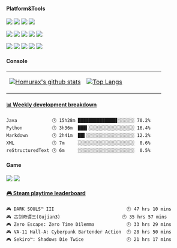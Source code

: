 <!--
**homurax/homurax** is a ✨ _special_ ✨ repository because its `README.md` (this file) appears on your GitHub profile.

Here are some ideas to get you started:

- 🔭 I’m currently working on ...
- 🌱 I’m currently learning ...
- 👯 I’m looking to collaborate on ...
- 🤔 I’m looking for help with ...
- 💬 Ask me about ...
- 📫 How to reach me: ...
- 😄 Pronouns: ...
- ⚡ Fun fact: ...
-->

#### Platform&Tools

[![](https://img.shields.io/badge/Windows-10-2376bc?style=flat-square&logo=windows&logoColor=ffffff)](https://www.microsoft.com/windows/get-windows-10)
[![](https://img.shields.io/badge/CentOS-7-2376bc?style=flat-square&logo=centos&logoColor=ffffff)](https://www.centos.org/download/)
[![](https://img.shields.io/badge/IDE-IntelliJ%20IDEA-blue?style=flat-square&logo=IntelliJ-IDEA)](https://www.jetbrains.com/idea/)
[![](https://img.shields.io/badge/IDE-Android%20Studio-blue?style=flat-square&logo=Android-Studio)](https://developer.android.com/studio)

[![](https://img.shields.io/badge/-Java-b07219?style=flat-square&logo=java&logoColor=white)](https://www.java.com/)
[![](https://img.shields.io/badge/-Kotlin-ff722c?style=flat-square&logo=kotlin&logoColor=white)](https://kotlinlang.org/)
[![](https://img.shields.io/badge/-Python-2b5b84?style=flat-square&logo=python&logoColor=white)](https://www.python.org/)
[![](https://img.shields.io/badge/-JavaScript-f1e05a?style=flat-square&logo=javascript&logoColor=white)](https://www.ecma-international.org/)
[![](https://img.shields.io/badge/-TypeScript-0074c1?style=flat-square&logo=typescript&logoColor=white)](https://www.typescriptlang.org/)

[![](https://img.shields.io/badge/-Git-f14e32?style=flat-square&logo=git&logoColor=white)](https://git-scm.com/)
[![](https://img.shields.io/badge/-Subversion-93b0da?style=flat-square&logo=subversion&logoColor=white)](https://subversion.apache.org/)
[![](https://img.shields.io/badge/-Vue.js-4fc08d?style=flat-square&logo=vue.js&logoColor=ffffff)](https://vuejs.org/)
[![](https://img.shields.io/badge/-Node.js-43853d?style=flat-square&logo=node.js&logoColor=ffffff)](https://nodejs.org/)
[![](https://img.shields.io/badge/-Nginx-269539?style=flat-square&logo=nginx&logoColor=ffffff)](https://nginx.org/)

#### Console

<table>
<tr>
<td valign="top" width="50%">

[![Homurax's github stats](https://github-readme-stats.homurax.vercel.app/api?username=homurax&show_icons=true&theme=tokyonight)](https://github.com/homurax/github-readme-stats)

</td>
<td valign="top" width="50%">

[![Top Langs](https://github-readme-stats.homurax.vercel.app/api/top-langs/?username=homurax&theme=cobalt&layout=compact)](https://github.com/homurax/github-readme-stats)

</td>
</tr>
</table>

 <!-- waka-box start -->
#### <a href="https://gist.github.com/63abd100d0f5dc68d525abb80612181c" target="_blank">📊 Weekly development breakdown</a>
```text
Java             🕓 15h28m ██████████████▋░░░░░░ 70.2%
Python           🕓 3h36m  ███▍░░░░░░░░░░░░░░░░░ 16.4%
Markdown         🕓 2h41m  ██▌░░░░░░░░░░░░░░░░░░ 12.2%
XML              🕓 7m     ░░░░░░░░░░░░░░░░░░░░░  0.6%
reStructuredText 🕓 6m     ░░░░░░░░░░░░░░░░░░░░░  0.5%
```
<!-- Powered by https://github.com/YouEclipse/waka-box-go . -->
<!-- waka-box end -->

#### Game

![](https://img.shields.io/badge/-Nintendo%20Switch-e60012?style=flat-square&logo=nintendo%20switch&logoColor=ffffff)
![](https://img.shields.io/badge/Steam-171a21?style=flat-square&logo=steam&logoColor=ffffff)

 <!-- steam-box start -->
#### <a href="https://gist.github.com/c2ca1c7de88d5f83b033aa02fa4a82a1" target="_blank">🎮 Steam playtime leaderboard</a>
```text
🎮 DARK SOULS™ III                           🕘 47 hrs 10 mins
🎮 古剑奇谭三(Gujian3)                       🕘 35 hrs 57 mins
🎮 Zero Escape: Zero Time Dilemma            🕘 33 hrs 29 mins
🎮 VA-11 Hall-A: Cyberpunk Bartender Action  🕘 28 hrs 50 mins
🎮 Sekiro™: Shadows Die Twice                🕘 21 hrs 17 mins
```
<!-- Powered by https://github.com/YouEclipse/steam-box . -->
<!-- steam-box end -->


